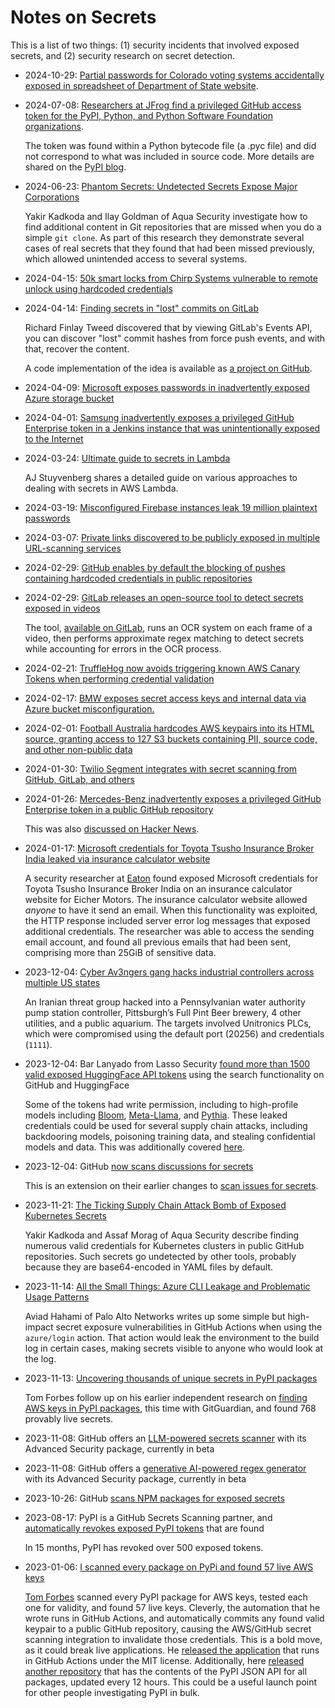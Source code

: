 # Notes on Secrets

This is a list of two things: (1) security incidents that involved exposed secrets, and (2) security research on secret detection.

- 2024-10-29: [Partial passwords for Colorado voting systems accidentally exposed in spreadsheet of Department of State website](https://www.sos.state.co.us/pubs/newsRoom/pressReleases/2024/PR20241029Passwords.html).

- 2024-07-08: [Researchers at JFrog find a privileged GitHub access token for the PyPI, Python, and Python Software Foundation organizations](https://jfrog.com/blog/leaked-pypi-secret-token-revealed-in-binary-preventing-suppy-chain-attack/).

  The token was found within a Python bytecode file (a .pyc file) and did not correspond to what was included in source code.
  More details are shared on the [PyPI blog](https://blog.pypi.org/posts/2024-07-08-incident-report-leaked-admin-personal-access-token/).

- 2024-06-23: [Phantom Secrets: Undetected Secrets Expose Major Corporations](https://www.aquasec.com/blog/undetected-hard-code-secrets-expose-corporations/)

  Yakir Kadkoda and Ilay Goldman of Aqua Security investigate how to find additional content in Git repositories that are missed when you do a simple `git clone`.
  As part of this research they demonstrate several cases of real secrets that they found that had been missed previously, which allowed unintended access to several systems.

- 2024-04-15: [50k smart locks from Chirp Systems vulnerable to remote unlock using hardcoded credentials](https://krebsonsecurity.com/2024/04/crickets-from-chirp-systems-in-smart-lock-key-leak/)

- 2024-04-14: [Finding secrets in "lost" commits on GitLab](https://tales.fromprod.com/2024/056/gitlab-secrets.html)

  Richard Finlay Tweed discovered that by viewing GitLab's Events API, you can discover "lost" commit hashes from force push events, and with that, recover the content.

  A code implementation of the idea is available as [a project on GitHub](https://github.com/RichardoC/gitlab-secrets).

- 2024-04-09: [Microsoft exposes passwords in inadvertently exposed Azure storage bucket](https://techcrunch.com/2024/04/09/microsoft-employees-exposed-internal-passwords-security-lapse/)

- 2024-04-01: [Samsung inadvertently exposes a privileged GitHub Enterprise token in a Jenkins instance that was unintentionally exposed to the Internet](https://maia.crimew.gay/posts/i-hacked-samsung/)

- 2024-03-24: [Ultimate guide to secrets in Lambda](https://aaronstuyvenberg.com/posts/ultimate-lambda-secrets-guide)

  AJ Stuyvenberg shares a detailed guide on various approaches to dealing with secrets in AWS Lambda.

- 2024-03-19: [Misconfigured Firebase instances leak 19 million plaintext passwords](https://www.bleepingcomputer.com/news/security/misconfigured-firebase-instances-leaked-19-million-plaintext-passwords/)

- 2024-03-07: [Private links discovered to be publicly exposed in multiple URL-scanning services](https://vin01.github.io/piptagole/security-tools/soar/urlscan/hybrid-analysis/data-leaks/urlscan.io/cloudflare-radar%22/2024/03/07/url-database-leaks-private-urls.html)

- 2024-02-29: [GitHub enables by default the blocking of pushes containing hardcoded credentials in public repositories](https://github.blog/2024-02-29-keeping-secrets-out-of-public-repositories/)

- 2024-02-29: [GitLab releases an open-source tool to detect secrets exposed in videos](https://gitlab.com/gitlab-com/gl-security/security-research/video-scanner/youtube-video-scanner)

  The tool, [available on GitLab](https://gitlab.com/gitlab-com/gl-security/security-research/video-scanner/youtube-video-scanner), runs an OCR system on each frame of a video, then performs approximate regex matching to detect secrets while accounting for errors in the OCR process.

- 2024-02-21: [TruffleHog now avoids triggering known AWS Canary Tokens when performing credential validation](https://trufflesecurity.com/blog/canaries)

- 2024-02-17: [BMW exposes secret access keys and internal data via Azure bucket misconfiguration.](https://techcrunch.com/2024/02/14/bmw-security-lapse-exposed-sensitive-company-information-researcher-finds/)

- 2024-02-01: [Football Australia hardcodes AWS keypairs into its HTML source, granting access to 127 S3 buckets containing PII, source code, and other non-public data](https://cybernews.com/security/football-australia-leak-expose-players/)

- 2024-01-30: [Twilio Segment integrates with secret scanning from GitHub, GitLab, and others](https://segment.com/blog/how-segment-proactively-protects-customer-api-tokens/)

- 2024-01-26: [Mercedes-Benz inadvertently exposes a privileged GitHub Enterprise token in a public GitHub repository](https://techcrunch.com/2024/01/26/mercedez-benz-token-exposed-source-code-github/)

  This was also [discussed on Hacker News](https://news.ycombinator.com/item?id=39187749).

- 2024-01-17: [Microsoft credentials for Toyota Tsusho Insurance Broker India leaked via insurance calculator website](https://eaton-works.com/2024/01/17/ttibi-email-hack/)

  A security researcher at [Eaton](https://eaton-works.com/) found exposed Microsoft credentials for Toyota Tsusho Insurance Broker India on an insurance calculator website for Eicher Motors.
  The insurance calculator website allowed _anyone_ to have it send an email.
  When this functionality was exploited, the HTTP response included server error log messages that exposed additional credentials.
  The researcher was able to access the sending email account, and found all previous emails that had been sent, comprising more than 25GiB of sensitive data.

- 2023-12-04: [Cyber Av3ngers gang hacks industrial controllers across multiple US states](https://www.scmagazine.com/news/cyber-av3ngers-gang-hacks-industrial-controllers-across-multiple-us-states)

  An Iranian threat group hacked into a Pennsylvanian water authority pump station controller, Pittsburgh’s Full Pint Beer brewery, 4 other utilities, and a public aquarium.
  The targets involved Unitronics PLCs, which were compromised using the default port (20256) and credentials (`1111`).

- 2023-12-04: Bar Lanyado from Lasso Security [found more than 1500 valid exposed HuggingFace API tokens](https://www.lasso.security/blog/1500-huggingface-api-tokens-were-exposed-leaving-millions-of-meta-llama-bloom-and-pythia-users-for-supply-chain-attacks) using the search functionality on GitHub and HuggingFace

  Some of the tokens had write permission, including to high-profile models including [Bloom](https://bigscience.huggingface.co/blog/bloom), [Meta-Llama](https://ai.meta.com/llama/), and [Pythia](https://github.com/EleutherAI/pythia).
  These leaked credentials could be used for several supply chain attacks, including backdooring models, poisoning training data, and stealing confidential models and data.
  This was additionally covered [here](https://www.darkreading.com/vulnerabilities-threats/meta-ai-models-cracked-open-exposed-api-tokens).

- 2023-12-04: GitHub [now scans discussions for secrets](https://github.blog/changelog/2023-12-04-secret-scanning-now-detects-new-secrets-in-github-discussion-content/)

  This is an extension on their earlier changes to [scan issues for secrets](https://github.blog/changelog/2023-08-16-secret-scanning-detects-secrets-in-issues-for-free-public-repositories/).

- 2023-11-21: [The Ticking Supply Chain Attack Bomb of Exposed Kubernetes Secrets](https://blog.aquasec.com/the-ticking-supply-chain-attack-bomb-of-exposed-kubernetes-secrets)

  Yakir Kadkoda and Assaf Morag of Aqua Security describe finding numerous valid credentials for Kubernetes clusters in public GitHub repositories.
  Such secrets go undetected by other tools, probably because they are base64-encoded in YAML files by default.

- 2023-11-14: [All the Small Things: Azure CLI Leakage and Problematic Usage Patterns](https://www.paloaltonetworks.com/blog/prisma-cloud/secrets-leakage-user-error-azure-cli/)

  Aviad Hahami of Palo Alto Networks writes up some simple but high-impact secret exposure vulnerabilities in GitHub Actions when using the `azure/login` action.
  That action would leak the environment to the build log in certain cases, making secrets visible to anyone who would look at the log.

- 2023-11-13: [Uncovering thousands of unique secrets in PyPI packages](https://blog.gitguardian.com/uncovering-thousands-of-unique-secrets-in-pypi-packages/)

  Tom Forbes follow up on his earlier independent research on [finding AWS keys in PyPI packages](https://tomforb.es/i-scanned-every-package-on-pypi-and-found-57-live-aws-keys/), this time with GitGuardian, and found 768 provably live secrets.

- 2023-11-08: GitHub offers an [LLM-powered secrets scanner](https://github.blog/changelog/2023-11-08-secret-scanning-detects-generic-passwords-with-ai-limited-beta/) with its Advanced Security package, currently in beta

- 2023-11-08: GitHub offers a [generative AI-powered regex generator](https://github.blog/changelog/2023-11-08-generate-custom-patterns-for-secret-scanning-with-ai/) with its Advanced Security package, currently in beta

- 2023-10-26: GitHub [scans NPM packages for exposed secrets](https://github.blog/changelog/2023-10-26-secret-scanning-scans-public-npm-packages/)

- 2023-08-17: PyPI is a GitHub Secrets Scanning partner, and [automatically revokes exposed PyPI tokens](https://blog.pypi.org/posts/2023-08-17-github-token-scanning-for-public-repos/) that are found

  In 15 months, PyPI has revoked over 500 exposed tokens.

- 2023-01-06: [I scanned every package on PyPi and found 57 live AWS keys](https://tomforb.es/i-scanned-every-package-on-pypi-and-found-57-live-aws-keys/)

  [Tom Forbes](https://tomforb.es) scanned every PyPI package for AWS keys, tested each one for validity, and found 57 live keys.
  Cleverly, the automation that he wrote runs in GitHub Actions, and automatically commits any found valid keypair to a public GitHub repository, causing the AWS/GitHub secret scanning integration to invalidate those credentials.
  This is a bold move, as it could break live applications.
  He [released the application](https://github.com/pypi-data/pypi-aws-secrets) that runs in GitHub Actions under the MIT license.
  Additionally, here [released another repository](https://github.com/pypi-data/pypi-json-data) that has the contents of the PyPI JSON API for all packages, updated every 12 hours.
  This could be a useful launch point for other people investigating PyPI in bulk.
